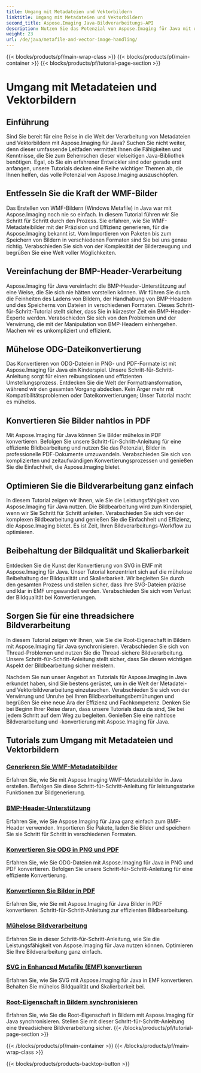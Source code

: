 ```yaml
---
title: Umgang mit Metadateien und Vektorbildern
linktitle: Umgang mit Metadateien und Vektorbildern
second_title: Aspose.Imaging Java-Bildverarbeitungs-API
description: Nutzen Sie das Potenzial von Aspose.Imaging für Java mit unseren Schritt-für-Schritt-Anleitungen. Erstellen Sie problemlos WMF-Metadateibilder, verarbeiten Sie BMP-Header und mehr.
weight: 23
url: /de/java/metafile-and-vector-image-handling/
---
```


{{< blocks/products/pf/main-wrap-class >}}
{{< blocks/products/pf/main-container >}}
{{< blocks/products/pf/tutorial-page-section >}}

# Umgang mit Metadateien und Vektorbildern

## Einführung

Sind Sie bereit für eine Reise in die Welt der Verarbeitung von Metadateien und Vektorbildern mit Aspose.Imaging für Java? Suchen Sie nicht weiter, denn dieser umfassende Leitfaden vermittelt Ihnen die Fähigkeiten und Kenntnisse, die Sie zum Beherrschen dieser vielseitigen Java-Bibliothek benötigen. Egal, ob Sie ein erfahrener Entwickler sind oder gerade erst anfangen, unsere Tutorials decken eine Reihe wichtiger Themen ab, die Ihnen helfen, das volle Potenzial von Aspose.Imaging auszuschöpfen.

## Entfesseln Sie die Kraft der WMF-Bilder

Das Erstellen von WMF-Bildern (Windows Metafile) in Java war mit Aspose.Imaging noch nie so einfach. In diesem Tutorial führen wir Sie Schritt für Schritt durch den Prozess. Sie erfahren, wie Sie WMF-Metadateibilder mit der Präzision und Effizienz generieren, für die Aspose.Imaging bekannt ist. Vom Importieren von Paketen bis zum Speichern von Bildern in verschiedenen Formaten sind Sie bei uns genau richtig. Verabschieden Sie sich von der Komplexität der Bilderzeugung und begrüßen Sie eine Welt voller Möglichkeiten.

## Vereinfachung der BMP-Header-Verarbeitung

Aspose.Imaging für Java vereinfacht die BMP-Header-Unterstützung auf eine Weise, die Sie sich nie hätten vorstellen können. Wir führen Sie durch die Feinheiten des Ladens von Bildern, der Handhabung von BMP-Headern und des Speicherns von Dateien in verschiedenen Formaten. Dieses Schritt-für-Schritt-Tutorial stellt sicher, dass Sie in kürzester Zeit ein BMP-Header-Experte werden. Verabschieden Sie sich von den Problemen und der Verwirrung, die mit der Manipulation von BMP-Headern einhergehen. Machen wir es unkompliziert und effizient.

## Mühelose ODG-Dateikonvertierung

Das Konvertieren von ODG-Dateien in PNG- und PDF-Formate ist mit Aspose.Imaging für Java ein Kinderspiel. Unsere Schritt-für-Schritt-Anleitung sorgt für einen reibungslosen und effizienten Umstellungsprozess. Entdecken Sie die Welt der Formattransformation, während wir den gesamten Vorgang abdecken. Kein Ärger mehr mit Kompatibilitätsproblemen oder Dateikonvertierungen; Unser Tutorial macht es mühelos.

## Konvertieren Sie Bilder nahtlos in PDF

Mit Aspose.Imaging für Java können Sie Bilder mühelos in PDF konvertieren. Befolgen Sie unsere Schritt-für-Schritt-Anleitung für eine effiziente Bildbearbeitung und nutzen Sie das Potenzial, Bilder in professionelle PDF-Dokumente umzuwandeln. Verabschieden Sie sich von komplizierten und zeitaufwändigen Konvertierungsprozessen und genießen Sie die Einfachheit, die Aspose.Imaging bietet.

## Optimieren Sie die Bildverarbeitung ganz einfach

In diesem Tutorial zeigen wir Ihnen, wie Sie die Leistungsfähigkeit von Aspose.Imaging für Java nutzen. Die Bildbearbeitung wird zum Kinderspiel, wenn wir Sie Schritt für Schritt anleiten. Verabschieden Sie sich von der komplexen Bildbearbeitung und genießen Sie die Einfachheit und Effizienz, die Aspose.Imaging bietet. Es ist Zeit, Ihren Bildverarbeitungs-Workflow zu optimieren.

## Beibehaltung der Bildqualität und Skalierbarkeit

Entdecken Sie die Kunst der Konvertierung von SVG in EMF mit Aspose.Imaging für Java. Unser Tutorial konzentriert sich auf die mühelose Beibehaltung der Bildqualität und Skalierbarkeit. Wir begleiten Sie durch den gesamten Prozess und stellen sicher, dass Ihre SVG-Dateien präzise und klar in EMF umgewandelt werden. Verabschieden Sie sich vom Verlust der Bildqualität bei Konvertierungen.

## Sorgen Sie für eine threadsichere Bildverarbeitung

In diesem Tutorial zeigen wir Ihnen, wie Sie die Root-Eigenschaft in Bildern mit Aspose.Imaging für Java synchronisieren. Verabschieden Sie sich von Thread-Problemen und nutzen Sie die Thread-sichere Bildverarbeitung. Unsere Schritt-für-Schritt-Anleitung stellt sicher, dass Sie diesen wichtigen Aspekt der Bildbearbeitung sicher meistern.

Nachdem Sie nun unser Angebot an Tutorials für Aspose.Imaging in Java erkundet haben, sind Sie bestens gerüstet, um in die Welt der Metadatei- und Vektorbildverarbeitung einzutauchen. Verabschieden Sie sich von der Verwirrung und Unruhe bei Ihren Bildbearbeitungsbemühungen und begrüßen Sie eine neue Ära der Effizienz und Fachkompetenz. Denken Sie bei Beginn Ihrer Reise daran, dass unsere Tutorials dazu da sind, Sie bei jedem Schritt auf dem Weg zu begleiten. Genießen Sie eine nahtlose Bildverarbeitung und -konvertierung mit Aspose.Imaging für Java.
## Tutorials zum Umgang mit Metadateien und Vektorbildern
### [Generieren Sie WMF-Metadateibilder](./generate-wmf-metafile-images/)
Erfahren Sie, wie Sie mit Aspose.Imaging WMF-Metadateibilder in Java erstellen. Befolgen Sie diese Schritt-für-Schritt-Anleitung für leistungsstarke Funktionen zur Bildgenerierung.
### [BMP-Header-Unterstützung](./bmp-header-support/)
Erfahren Sie, wie Sie Aspose.Imaging für Java ganz einfach zum BMP-Header verwenden. Importieren Sie Pakete, laden Sie Bilder und speichern Sie sie Schritt für Schritt in verschiedenen Formaten.
### [Konvertieren Sie ODG in PNG und PDF](./odg-file-format-support/)
Erfahren Sie, wie Sie ODG-Dateien mit Aspose.Imaging für Java in PNG und PDF konvertieren. Befolgen Sie unsere Schritt-für-Schritt-Anleitung für eine effiziente Konvertierung.
### [Konvertieren Sie Bilder in PDF](./pdf-dpi-settings-configuration/)
Erfahren Sie, wie Sie mit Aspose.Imaging für Java Bilder in PDF konvertieren. Schritt-für-Schritt-Anleitung zur effizienten Bildbearbeitung.
### [Mühelose Bildverarbeitung](./otg-file-format-support/)
Erfahren Sie in dieser Schritt-für-Schritt-Anleitung, wie Sie die Leistungsfähigkeit von Aspose.Imaging für Java nutzen können. Optimieren Sie Ihre Bildverarbeitung ganz einfach.
### [SVG in Enhanced Metafile (EMF) konvertieren](./convert-svg-to-enhanced-metafile/)
Erfahren Sie, wie Sie SVG mit Aspose.Imaging für Java in EMF konvertieren. Behalten Sie mühelos Bildqualität und Skalierbarkeit bei.
### [Root-Eigenschaft in Bildern synchronisieren](./synchronize-root-property-in-images/)
Erfahren Sie, wie Sie die Root-Eigenschaft in Bildern mit Aspose.Imaging für Java synchronisieren. Stellen Sie mit dieser Schritt-für-Schritt-Anleitung eine threadsichere Bildverarbeitung sicher.
{{< /blocks/products/pf/tutorial-page-section >}}

{{< /blocks/products/pf/main-container >}}
{{< /blocks/products/pf/main-wrap-class >}}

{{< blocks/products/products-backtop-button >}}
